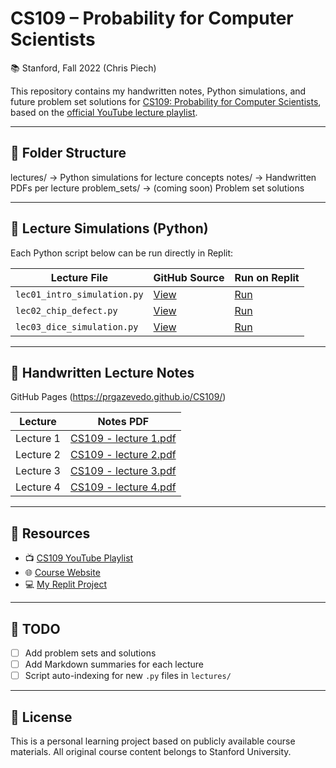 # CS109 – Probability for Computer Scientists  
📚 Stanford, Fall 2022 (Chris Piech)

This repository contains my handwritten notes, Python simulations, and future problem set solutions for [CS109: Probability for Computer Scientists](https://web.stanford.edu/class/cs109/), based on the [official YouTube lecture playlist](https://www.youtube.com/playlist?list=PLoROMvodv4rOpr_A7B9SriE_iZmkanvUg).


---

## 📁 Folder Structure

lectures/ → Python simulations for lecture concepts
notes/ → Handwritten PDFs per lecture
problem_sets/ → (coming soon) Problem set solutions


---

## 🧪 Lecture Simulations (Python)

Each Python script below can be run directly in Replit:

| Lecture File | GitHub Source | Run on Replit |
|--------------|----------------|----------------|
| `lec01_intro_simulation.py` | [View](lectures/lec01_intro_simulation.py) | [Run](https://replit.com/@prgazevedo/CS109-1#lectures/lec01_intro_simulation.py) |
| `lec02_chip_defect.py`      | [View](lectures/lec02_chip_defect.py)      | [Run](https://replit.com/@prgazevedo/CS109-1#lectures/lec02_chip_defect.py) |
| `lec03_dice_simulation.py`  | [View](lectures/lec03_dice_simulation.py)  | [Run](https://replit.com/@prgazevedo/CS109-1#lectures/lec03_dice_simulation.py) |
<!-- Add new lecture files here as needed -->

---

## 📝 Handwritten Lecture Notes

GitHub Pages (https://prgazevedo.github.io/CS109/)

| Lecture | Notes PDF |
|---------|-----------|
| Lecture 1 | [CS109 - lecture 1.pdf](notes/CS109%20-%20lecture%201.pdf) |
| Lecture 2 | [CS109 - lecture 2.pdf](notes/CS109%20-%20lecture%202.pdf) |
| Lecture 3 | [CS109 - lecture 3.pdf](notes/CS109%20-%20lecture%203.pdf) |
| Lecture 4 | [CS109 - lecture 4.pdf](notes/CS109%20-%20lecture%204.pdf) |

<!-- Add new notes as they’re exported -->

---

## 🔗 Resources

- 📺 [CS109 YouTube Playlist](https://www.youtube.com/playlist?list=PLoROMvodv4rOpr_A7B9SriE_iZmkanvUg)  
- 🌐 [Course Website](https://web.stanford.edu/class/cs109/)  
- 💻 [My Replit Project](https://replit.com/@prgazevedo/CS109-1)

---

## 🚧 TODO

- [ ] Add problem sets and solutions  
- [ ] Add Markdown summaries for each lecture  
- [ ] Script auto-indexing for new `.py` files in `lectures/`

---

## 📌 License

This is a personal learning project based on publicly available course materials. All original course content belongs to Stanford University.


